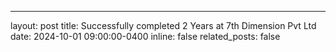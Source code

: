 ---
layout: post
title: Successfully completed 2 Years at 7th Dimension Pvt Ltd
date: 2024-10-01 09:00:00-0400
inline: false
related_posts: false

